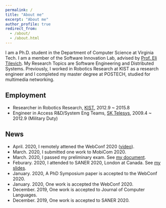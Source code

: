 ```yaml
---
permalink: /
title: "About me"
excerpt: "About me"
author_profile: true
redirect_from: 
  - /about/
  - /about.html
---
```


I am a Ph.D. student in the Department of Computer Science at Virginia Tech. I am a member of the Software Innovation Lab, advised by [Prof. Eli Tilevich](http://people.cs.vt.edu/~tilevich/). My Research Topics are Software Engineering and Distributed Systems. Previously, I worked in Robotics Research at KIST as a research engineer and I completed my master degree at POSTECH, studied for multimedia networking.

Employment
---
  - Researcher in Robotics Research, [KIST](https://www.kist.re.kr/kist_web/main/), 2012.9 ~ 2015.8
  - Engineer in Access R&D/System Eng Teams, [SK Telesys](http://www.sktelesys.com/eng/), 2009.4 ~ 2012.9 (Military Duty)

News
---
  - April. 2020, I remotely attened the WebConf 2020 ([video](https://youtu.be/_9gaiibQ6_A)).
  - March. 2020, I submitted one work to MobiCom 2020.
  - March. 2020, I passed my preliminary exam. See [my document](./Kijin_An_Prelim_proposal.pdf).
  - Feburary. 2020, I attended to SANER 2020, London at Canada. See [my slides](./SANER20_D_Goldilocks.pdf).
  - January. 2020, A PhD Symposium paper is accepted to the WebConf 2020.
  - January. 2020, One work is accepted the WebConf 2020.
  - December. 2019, One work is accepted to Journal of Computer Languages.
  - December. 2019, One work is accepted to SANER 2020.
  
